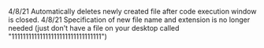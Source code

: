 4/8/21 Automatically deletes newly created file after code execution window is closed.
4/8/21 Specification of new file name and extension is no longer needed (just don't have a file on your desktop called "11111111111111111111111111111111")
